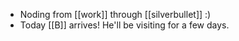 - Noding from [[work]] through [[silverbullet]] :)
- Today [[B]] arrives! He'll be visiting for a few days.
